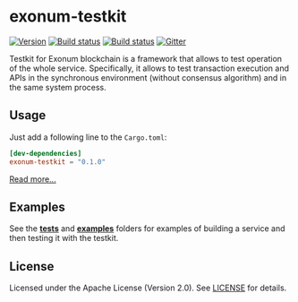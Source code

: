 # exonum-testkit

[![Version][crates-io-image]][crates-io-url]
[![Build status][travis-image]][travis-url]
[![Build status][appveyor-image]][appveyor-url]
[![Gitter][gitter-image]][gitter-url]

Testkit for Exonum blockchain is a framework that allows to test operation of the whole service.
Specifically, it allows to test transaction execution and APIs in the synchronous environment
(without consensus algorithm) and in the same system process.

## Usage

Just add a following line to the `Cargo.toml`:

```toml
[dev-dependencies]
exonum-testkit = "0.1.0"
```

[Read more...][tutorial]

## Examples

See the [**tests**](tests) and [**examples**](examples) folders for examples of building a
service and then testing it with the testkit.

## License

Licensed under the Apache License (Version 2.0). See [LICENSE](LICENSE) for details.

[travis-image]: https://travis-ci.org/exonum/exonum-testkit.svg?branch=master
[travis-url]: https://travis-ci.org/exonum/exonum-testkit
[appveyor-image]: https://ci.appveyor.com/api/projects/status/lhu2aykh9nyti78p/branch/master?svg=true
[appveyor-url]: https://ci.appveyor.com/project/alekseysidorov/exonum-testkit/branch/master
[gitter-image]: https://img.shields.io/gitter/room/exonum/exonum.svg?style=flat-square
[gitter-url]: https://gitter.im/exonum/exonum
[crates-io-image]: https://img.shields.io/crates/v/exonum-testkit.svg
[crates-io-url]: https://crates.io/crates/exonum-testkit
[tutorial]: https://github.com/exonum/exonum-testkit/TUTORIAL.md